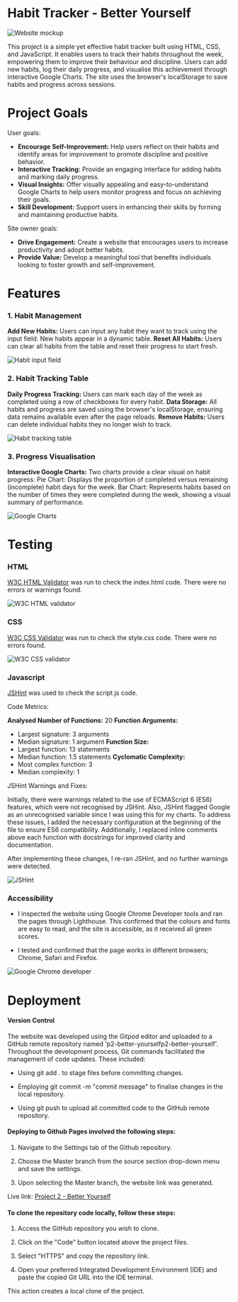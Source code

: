 # Habit Tracker - Better Yourself

![Website mockup](assets/images/p2-mockup.png)

This project is a simple yet effective habit tracker built using HTML, CSS, and JavaScript. It enables users to track their habits throughout the week, empowering them to improve their behaviour and discipline. Users can add new habits, log their daily progress, and visualise this achievement through interactive Google Charts. The site uses the browser's localStorage to save habits and progress across sessions.

# Project Goals 

User goals:
- **Encourage Self-Improvement:** Help users reflect on their habits and identify areas for improvement to promote discipline and positive behavior.
- **Interactive Tracking:** Provide an engaging interface for adding habits and marking daily progress. 
- **Visual Insights:** Offer visually appealing and easy-to-understand Google Charts to help users monitor progress and focus on achieving their goals.
- **Skill Development:** Support users in enhancing their skills by forming and maintaining productive habits.

Site owner goals:
- **Drive Engagement:** Create a website that encourages users to increase productivity and adopt better habits.
- **Provide Value:** Develop a meaningful tool that benefits individuals looking to foster growth and self-improvement.


# Features

### 1. Habit Management

**Add New Habits:** Users can input any habit they want to track using the input field. New habits appear in a dynamic table.
**Reset All Habits:** Users can clear all habits from the table and reset their progress to start fresh.

![Habit input field](assets/images/habit-management.png)

### 2. Habit Tracking Table
**Daily Progress Tracking:** Users can mark each day of the week as completed using a row of checkboxes for every habit.
**Data Storage:** All habits and progress are saved using the browser's localStorage, ensuring data remains available even after the page reloads.
**Remove Habits:** Users can delete individual habits they no longer wish to track.

![Habit tracking table](assets/images/table.png)

### 3. Progress Visualisation
**Interactive Google Charts:** Two charts provide a clear visual on habit progress:
Pie Chart: Displays the proportion of completed versus remaining (incomplete) habit days for the week.
Bar Chart: Represents habits based on the number of times they were completed during the week, showing a visual summary of performance.

![Google Charts](assets/images/charts.png)

# Testing

### HTML

[W3C HTML Validator](https://validator.w3.org/) was run to check the index.html code. There were no errors or warnings found.

![W3C HTML validator](assets/images/html-checker.png)

### CSS

[W3C CSS Validator](https://jigsaw.w3.org/css-validator/) was run to check the style.css code. There were no errors found.

![W3C CSS validator](assets/images/css-checker.png)

### Javascript

[JSHint](https://jshint.com/) was used to check the script.js code. 

Code Metrics: 

**Analysed Number of Functions:** 20
**Function Arguments:**
- Largest signature: 3 arguments
- Median signature: 1 argument
**Function Size:**
- Largest function: 13 statements
- Median function: 1.5 statements
**Cyclomatic Complexity:**
- Most complex function: 3
- Median complexity: 1

JSHint Warnings and Fixes:

Initially, there were warnings related to the use of ECMAScript 6 (ES6) features, which were not recognised by JSHint. Also, JSHint flagged Google as an unrecognised variable since I was using this for my charts. To address these issues, I added the necessary configuration at the beginning of the file to ensure ES6 compatibility. Additionally, I replaced inline comments above each function with docstrings for improved clarity and documentation.

After implementing these changes, I re-ran JSHint, and no further warnings were detected.

![JSHint](assets/images/jshint.png)

### Accessibility 

- I inspected the website using Google Chrome Developer tools and ran the pages through Lighthouse. This confirmed that the colours and fonts are easy to read, and the site is accessible, as it received all green scores.

- I tested and confirmed that the page works in different browsers; Chrome, Safari and Firefox.

![Google Chrome developer](assets/images/accessibility.png)

# Deployment 

#### Version Control 

The website was developed using the Gitpod editor and uploaded to a GitHub remote repository named 'p2-better-yourselfp2-better-yourself'. Throughout the development process, Git commands facilitated the management of code updates. These included:

- Using git add . to stage files before committing changes.

- Employing git commit -m "commit message" to finalise changes in the local repository.

- Using git push to upload all committed code to the GitHub remote repository.

#### Deploying to Github Pages involved the following steps:

1. Navigate to the Settings tab of the Github repository.

2. Choose the Master branch from the source section drop-down menu and save the settings.

2. Upon selecting the Master branch, the website link was generated.

Live link: <a href="https://aishieee.github.io/p2-better-yourself/">Project 2 - Better Yourself</a>

#### To clone the repository code locally, follow these steps:

1. Access the GitHub repository you wish to clone.

2. Click on the "Code" button located above the project files.

3. Select "HTTPS" and copy the repository link.

4. Open your preferred Integrated Development Environment (IDE) and paste the copied Git URL into the IDE terminal.

This action creates a local clone of the project.



